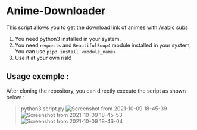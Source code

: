 # Anime-Downloader
This script allows you to get the download link of animes with Arabic subs
1. You need python3 installed in your system.
2. You need `requests` and `BeautifulSoup4` module installed in your system, You can use `pip3 install <module_name>`
3. Use it at your own risk!
## Usage exemple :
After cloning the repository, you can directly execute the script as shown below :
>python3 script.py
![Screenshot from 2021-10-09 18-45-39](https://user-images.githubusercontent.com/59035087/136668963-7109493c-41b1-40e5-8238-7c5a2c351d55.png)
![Screenshot from 2021-10-09 18-45-53](https://user-images.githubusercontent.com/59035087/136668969-39487c09-de51-476b-9e7f-ba6c8cdd6a0f.png)
![Screenshot from 2021-10-09 18-46-04](https://user-images.githubusercontent.com/59035087/136668971-ae80651f-8cfe-4e0f-843f-6b5beee7acd3.png)

